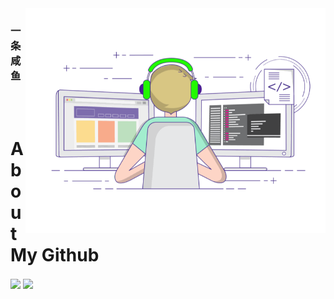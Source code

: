 <img align="right" top='60' alt="GIF" src="https://raw.githubusercontent.com/devSouvik/devSouvik/master/gif3.gif" width="480"/>



### 一条咸鱼

<br/>
<br/>


# About My Github

<!--[![Top Langs](https://github-readme-stats.vercel.app/api/top-langs/?username=NumberMan1&layout=compact&langs_count=8&theme=cobalt)](https://github.com/NumberMan1/github-readme-stats)
[![Top Langs](https://github-readme-stats.vercel.app/api?username=NumberMan1&show_icons=true&theme=cobalt)](https://github.com/NumberMan1/github-readme-stats)-->

<div align="left">
<img height='180' src="https://github-readme-stats.vercel.app/api/top-langs/?username=hqwlkj&hide=html,css,Jupyter+Notebook,ruby,javascript,Makefile,Less,TypeScript,Starlark,Groovy,Shell,Batchfile&layout=compact&langs_count=8&theme=cobalt" align="center" />
<img height='180' src="https://github-readme-stats.vercel.app/api?username=hqwlkj&show_icons=true&theme=cobalt" align="center" />
</div>  

<br/>  

<br/>  
